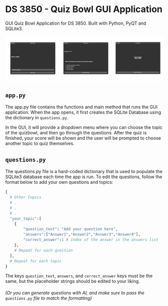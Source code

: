 # DS 3850 - Quiz Bowl GUI Application

GUI Quiz Bowl Application for DS 3850. Built with Python, PyQT and SQLite3.

<p align="center">
  <img src="https://github.com/dBCooper2/ds3850-quiz-bowl/blob/main/imgs/screenshots-of-app.png" />
</p>

## `app.py`

The app.py file contains the functions and main method that runs the GUI application. When the app opens, it first creates the SQLite Database using the dictionary in `questions.py`. 

In the GUI, it will provide a dropdown menu where you can choose the topic of the quizbowl, and then go through the questions. After the quiz is finished, your score will be shown and the user will be prompted to choose another topic to quiz themselves.

## `questions.py`

The questions.py file is a hard-coded dictionary that is used to populate the SQLite3 database each time the app is run. To edit the questions, follow the format below to add your own questions and topics:

```python
{
  # Other Topics
  # .
  # .
  # .
  "your_topic":[
    {
        "question_text": "Add your question here",
        "answers":["Answer1","Answer2","Answer3","Answer4"],
        "correct_answer":1 # index of the answer in the answers list
    },
    # Repeat for each question
  ],
  # Repeat for each topic
}
```

The keys `question_text`, `answers`, and `correct_answer` keys must be the same, but the placeholder strings should be edited to your liking.

###### (Or you can generate questions with AI, and make sure to pass the `questions.py` file to match the formatting)
